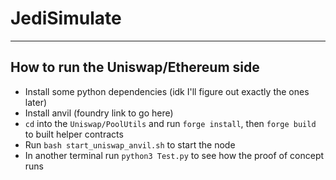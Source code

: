 # JediSimulate

---

## How to run the Uniswap/Ethereum side

- Install some python dependencies (idk I'll figure out exactly the ones later)
- Install anvil (foundry link to go here)
- `cd` into the `Uniswap/PoolUtils` and run `forge install`, then `forge build` to built helper contracts
- Run `bash start_uniswap_anvil.sh` to start the node
- In another terminal run `python3 Test.py` to see how the proof of concept runs

